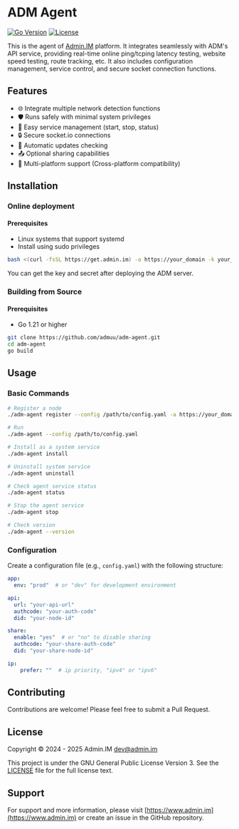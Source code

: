 # ADM Agent

[![Go Version](https://img.shields.io/github/go-mod/go-version/admuu/adm-agent)](https://github.com/admuu/adm-agent)
[![License](https://img.shields.io/github/license/admuu/adm-agent)](https://github.com/admuu/adm-agent/blob/main/LICENSE)

This is the agent of [Admin.IM](https://www.admin.im) platform. It integrates seamlessly with ADM's API service, providing real-time online ping/tcping latency testing, website speed testing, route tracking, etc. It also includes configuration management, service control, and secure socket connection functions.
## Features

- 🌐 Integrate multiple network detection functions
- 🛡️ Runs safely with minimal system privileges
- 🚀 Easy service management (start, stop, status)
- 🔒 Secure socket.io connections
- 🔄 Automatic updates checking
- 📤 Optional sharing capabilities
- 🎯 Multi-platform support (Cross-platform compatibility)


## Installation

### Online deployment

#### Prerequisites

- Linux systems that support systemd
- Install using sudo privileges

```bash
bash <(curl -fsSL https://get.admin.im) -a https://your_domain -k your_key -s your_secret -share yes|no
```
You can get the key and secret after deploying the ADM server.

### Building from Source

#### Prerequisites

- Go 1.21 or higher

```bash
git clone https://github.com/admuu/adm-agent.git
cd adm-agent
go build
```

## Usage

### Basic Commands

```bash
# Register a node
./adm-agent register --config /path/to/config.yaml -a https://your_domain -k your_key -s your_secret

# Run
./adm-agent --config /path/to/config.yaml

# Install as a system service
./adm-agent install

# Uninstall system service
./adm-agent uninstall

# Check agent service status
./adm-agent status

# Stop the agent service
./adm-agent stop

# Check version
./adm-agent --version
```

### Configuration

Create a configuration file (e.g., `config.yaml`) with the following structure:

```yaml
app:
  env: "prod"  # or "dev" for development environment

api:
  url: "your-api-url"
  authcode: "your-auth-code"
  did: "your-node-id"

share:
  enable: "yes"  # or "no" to disable sharing
  authcode: "your-share-auth-code"
  did: "your-share-node-id"

ip:
    prefer: ""  # ip priority, "ipv4" or "ipv6"
```

## Contributing

Contributions are welcome! Please feel free to submit a Pull Request.

## License

Copyright © 2024 - 2025 Admin.IM <dev@admin.im>

This project is under the GNU General Public License Version 3. See the [LICENSE](https://github.com/admuu/adm-agent/blob/main/LICENSE) file for the full license text.

## Support

For support and more information, please visit [https://www.admin.im](https://www.admin.im) or create an issue in the GitHub repository.